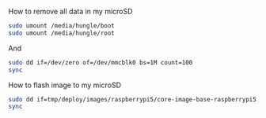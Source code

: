 How to remove all data in my microSD
```bash
sudo umount /media/hungle/boot
sudo umount /media/hungle/root
```
And
```bash
sudo dd if=/dev/zero of=/dev/mmcblk0 bs=1M count=100
sync
```

How to flash image to my microSD
```bash
sudo dd if=tmp/deploy/images/raspberrypi5/core-image-base-raspberrypi5.wic.bz2 of=/dev/sdX bs=4M status=progress && sync
sync
```
